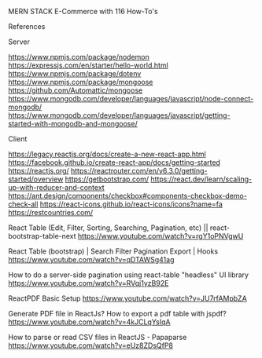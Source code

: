 MERN STACK E-Commerce with 116 How-To's

References

Server

https://www.npmjs.com/package/nodemon
https://expressjs.com/en/starter/hello-world.html
https://www.npmjs.com/package/dotenv
https://www.npmjs.com/package/mongoose
https://github.com/Automattic/mongoose
https://www.mongodb.com/developer/languages/javascript/node-connect-mongodb/
https://www.mongodb.com/developer/languages/javascript/getting-started-with-mongodb-and-mongoose/

Client

https://legacy.reactjs.org/docs/create-a-new-react-app.html
https://facebook.github.io/create-react-app/docs/getting-started
https://reactjs.org/
https://reactrouter.com/en/v6.3.0/getting-started/overview
https://getbootstrap.com/
https://react.dev/learn/scaling-up-with-reducer-and-context
https://ant.design/components/checkbox#components-checkbox-demo-check-all
https://react-icons.github.io/react-icons/icons?name=fa
https://restcountries.com/

React Table (Edit, Filter, Sorting, Searching, Pagination, etc) || react-bootstrap-table-next
https://www.youtube.com/watch?v=rgY1oPNVgwU

React Table (bootstrap) | Search Filter Pagination Export | Hooks
https://www.youtube.com/watch?v=qDTAWSg41ag

How to do a server-side pagination using react-table "headless" UI library
https://www.youtube.com/watch?v=RVqj1yzB92E

ReactPDF Basic Setup
https://www.youtube.com/watch?v=JU7rfAMpbZA

Generate PDF file in ReactJs? How to export a pdf table with jspdf?
https://www.youtube.com/watch?v=4kJCLqYsIqA

How to parse or read CSV files in ReactJS - Papaparse
https://www.youtube.com/watch?v=eUz8ZDsQfP8
